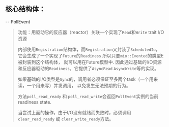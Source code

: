 ## 核心结构体：
-- PollEvent<E>
>  功能：用驱动它的反应器（reactor）关联一个实现了`Read`和`Write` trait I/O资源
>  
>  内部使用`Registration`结构体，而`Registration`又封装了`ScheduledIo`， 它会生成了一个实现了`Future`的`Readiness`
>  所以只要`mio::Evented`的类型E被封装到这个结构体， 就可以用在Future模型中. 因此通过基础的I/O资源和反应器驱动的`Readiness`，它提供了`AsyncRead` `AsyncWrite`等的实现。
>  
>  如果基础的I/O类型是`Sync`的，调用者必须保证至多两个task（一个用来读，一个用来写）并发调用， 以免发生无法预期的行为。
>  
>  方法`poll_read_ready` 和 `poll_read_write`会返回`PollEvent`实例的当前readiness state.
>  
>  当尝试上面的操作，由于I/O没有就绪而失败时，必须调用`clear_read_ready` 或 `clear_write_ready`方法。

